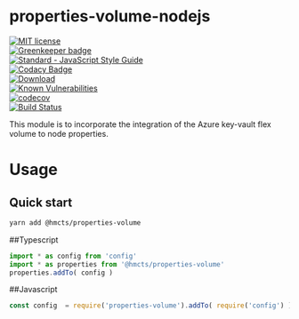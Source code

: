 # properties-volume-nodejs
[![MIT license](http://img.shields.io/badge/license-MIT-brightgreen.svg)](http://opensource.org/licenses/MIT)
<br>[![Greenkeeper badge](https://badges.greenkeeper.io/hmcts/properties-volume-nodejs.svg)](https://greenkeeper.io/)
<br>[![Standard - JavaScript Style Guide](https://img.shields.io/badge/code%20style-standard-brightgreen.svg)](http://standardjs.com/)
<br>[![Codacy Badge](https://api.codacy.com/project/badge/Grade/e9272daf4b714e4f95280916e763b6b2)](https://www.codacy.com/app/HMCTS/properties-volume-nodejs)
<br>[![Download](https://api.bintray.com/packages/hmcts/hmcts-maven/properties-volume-nodejs/images/download.svg) ](https://bintray.com/hmcts/hmcts-maven/properties-volume-nodejs/_latestVersion)
<br>[![Known Vulnerabilities](https://snyk.io/test/github/hmcts/properties-volume-nodejs/badge.svg)](https://snyk.io/test/github/hmcts/properties-volume-nodejs)
<br>[![codecov](https://codecov.io/gh/hmcts/properties-volume-nodejs/branch/master/graph/badge.svg)](https://codecov.io/gh/hmcts/properties-volume-nodejs)
<br>[![Build Status](https://travis-ci.com/hmcts/properties-volume-nodejs.svg?branch=master)](https://travis-ci.com/hmcts/properties-volume-nodejs.svg?branch=master)  


This module is to incorporate the integration of the Azure key-vault flex volume to node properties.


# Usage

## Quick start
```bash
yarn add @hmcts/properties-volume
```

##Typescript
```typescript
import * as config from 'config'
import * as properties from '@hmcts/properties-volume'
properties.addTo( config )
```

##Javascript
```javascript
const config  = require('properties-volume').addTo( require('config') )
```

